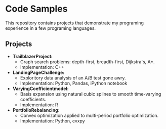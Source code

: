 # Code Samples

This repository contains projects that demonstrate my programing experience in a few programing languages.

## Projects
* **TrailblazerProject:** 
  * Graph search problems: depth-first, breadth-first, Dijkstra's, A*. 
  * Implementation: C++
* **LandingPageChallenge:** 
  * Exploritory data analysis of an A/B test gone awry. 
  * Implementation: Python, Pandas, iPython notebook
* **VaryingCoefficientmodel:**  
  * Basis expansion using natural cubic splines to smooth time-varying coefficients. 
  * Implementation: R
* **PortfolioRebalancing:** 
  * Convex optimization applied to multi-period portfolio optimization. 
  * Implementation: Python, cvxpy
